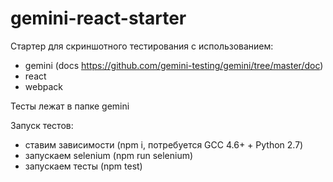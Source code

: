 # gemini-react-starter

Стартер для скриншотного тестирования с использованием:
* gemini (docs https://github.com/gemini-testing/gemini/tree/master/doc)
* react
* webpack


Тесты лежат в папке gemini


Запуск тестов:
* ставим зависимости (npm i, потребуется GCC 4.6+ + Python 2.7)
* запускаем selenium (npm run selenium)
* запускаем тесты (npm test)
